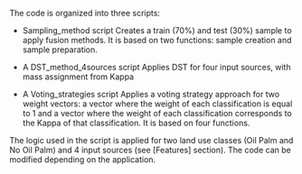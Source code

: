 The code is organized into three scripts: 
- Sampling_method script
Creates a train (70%) and test (30%) sample to apply fusion methods.
It is based on two functions: sample creation and sample preparation. 

- A DST_method_4sources script
Applies DST for four input sources, with mass assignment from Kappa
- A Voting_strategies script
Applies a voting strategy approach for two weight vectors: a vector where the weight of each classification is equal to 1 and a vector where the weight of each classification corresponds to the Kappa of that classification.
It is based on four functions.

The logic used in the script is applied for two land use classes (Oil Palm and No Oil Palm) and 4 input sources (see [Features] section). The code can be modified depending on the application. 
